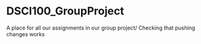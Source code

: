 # DSCI100_GroupProject
A place for all our assignments in our group project/
Checking that pushing changes works
